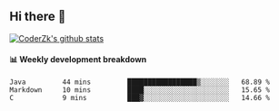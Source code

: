 ## Hi there 👋

[![CoderZk's github stats](https://github-readme-stats.vercel.app/api?username=zhoukuo123&show_icons=true&count_private=true)](https://github.com/anuraghazra/github-readme-stats)

#### :bar_chart: Weekly development breakdown

<!--START_SECTION:waka-->
```text
Java         44 mins         █████████████████▒░░░░░░░   68.89 % 
Markdown     10 mins         ████░░░░░░░░░░░░░░░░░░░░░   15.65 % 
C            9 mins          ███▓░░░░░░░░░░░░░░░░░░░░░   14.66 % 
```
<!--END_SECTION:waka-->
